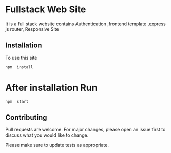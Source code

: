 # Fullstack Web Site

It is a full stack website contains Authentication ,frontend template ,express js router, Responsive Site

## Installation

To use this site

```bash
npm  install
```

# After installation Run

```bash
npm  start
```

## Contributing

Pull requests are welcome. For major changes, please open an issue first to discuss what you would like to change.

Please make sure to update tests as appropriate.
